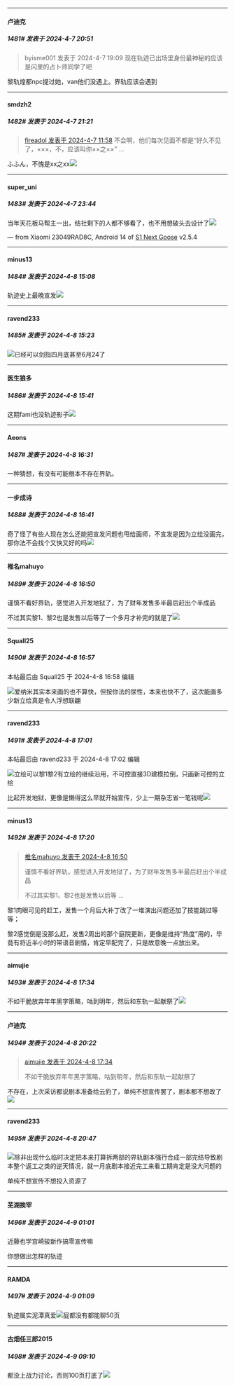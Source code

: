 ﻿
*****

####  卢迪克  
##### 1481#       发表于 2024-4-7 20:51

<blockquote>byisme001 发表于 2024-4-7 19:09
现在轨迹已出场里身份最神秘的应该是闪里的占卜师同学了吧</blockquote>
黎轨煌都npc提过她，van他们没遇上。界轨应该会遇到


*****

####  smdzh2  
##### 1482#       发表于 2024-4-7 21:21

<blockquote><a href="httphttps://bbs.saraba1st.com/2b/forum.php?mod=redirect&amp;goto=findpost&amp;pid=64510049&amp;ptid=2164203" target="_blank">fireadol 发表于 2024-4-7 11:58</a>
不会啊，他们每次见面不都是“好久不见了，×××，不，应该叫你××之××” ...</blockquote>
ふふん，不愧是xx之xx<img src="https://static.saraba1st.com/image/smiley/face2017/067.png" referrerpolicy="no-referrer">


*****

####  super_uni  
##### 1483#       发表于 2024-4-7 23:44

当年天花板马帮主一出，结社剩下的人都不够看了，也不用想破头去设计了<img src="https://static.saraba1st.com/image/smiley/face2017/067.png" referrerpolicy="no-referrer">

— from Xiaomi 23049RAD8C, Android 14 of [S1 Next Goose](https://pan.baidu.com/s/1mi43uRm) v2.5.4


*****

####  minus13  
##### 1484#       发表于 2024-4-8 15:08

轨迹史上最晚宣发<img src="https://static.saraba1st.com/image/smiley/face2017/067.png" referrerpolicy="no-referrer">


*****

####  ravend233  
##### 1485#       发表于 2024-4-8 15:23

<img src="https://static.saraba1st.com/image/smiley/face2017/067.png" referrerpolicy="no-referrer">已经可以剑指四月底甚至6月24了


*****

####  医生狼多  
##### 1486#       发表于 2024-4-8 15:41

这期fami也没轨迹影子<img src="https://static.saraba1st.com/image/smiley/face2017/018.png" referrerpolicy="no-referrer">


*****

####  Aeons  
##### 1487#       发表于 2024-4-8 16:31

一种猜想，有没有可能根本不存在界轨。


*****

####  一步成诗  
##### 1488#       发表于 2024-4-8 16:41

奇了怪了有些人现在怎么还能把宣发问题也甩给画师，不宣发是因为立绘没画完，那你法不会找个又快又好的吗<img src="https://static.saraba1st.com/image/smiley/face2017/037.png" referrerpolicy="no-referrer">


*****

####  椎名mahuyo  
##### 1489#       发表于 2024-4-8 16:50

谨慎不看好界轨，感觉进入开发地狱了，为了财年发售多半最后赶出个半成品

不过其实黎1、黎2也是发售以后等了一个多月才补完的就是了<img src="https://static.saraba1st.com/image/smiley/face2017/067.png" referrerpolicy="no-referrer">


*****

####  Squall25  
##### 1490#       发表于 2024-4-8 16:57

 本帖最后由 Squall25 于 2024-4-8 16:58 编辑 

<img src="https://static.saraba1st.com/image/smiley/face2017/039.png" referrerpolicy="no-referrer">爱纳米其实本来画的也不算快，但按你法的尿性，本来也快不了，这次能画多少新立绘真是令人浮想联翩


*****

####  ravend233  
##### 1491#       发表于 2024-4-8 17:01

 本帖最后由 ravend233 于 2024-4-8 17:02 编辑 

<img src="https://static.saraba1st.com/image/smiley/face2017/067.png" referrerpolicy="no-referrer">立绘可以黎1黎2有立绘的继续沿用，不可控直接3D建模拉倒，只画新可控的立绘

比起开发地狱，更像是懒得这么早就开始宣传，少上一期杂志省一笔钱呢<img src="https://static.saraba1st.com/image/smiley/face2017/067.png" referrerpolicy="no-referrer">


*****

####  minus13  
##### 1492#       发表于 2024-4-8 17:20

<blockquote><a href="httphttps://bbs.saraba1st.com/2b/forum.php?mod=redirect&amp;goto=findpost&amp;pid=64526627&amp;ptid=2164203" target="_blank">椎名mahuyo 发表于 2024-4-8 16:50</a>

谨慎不看好界轨，感觉进入开发地狱了，为了财年发售多半最后赶出个半成品

不过其实黎1、黎2也是发售以后等 ...</blockquote>
黎1肉眼可见的赶工，发售一个月后大补丁改了一堆演出问题还加了技能跳过等等；

黎2感觉倒是没那么赶，发售2周出的那个庭院更新，更像是维持“热度”用的，毕竟有将近半小时的带语音剧情，肯定早配完了，只是故意晚一点放出来。


*****

####  aimujie  
##### 1493#       发表于 2024-4-8 17:34

不如干脆放弃年年黑字策略，咕到明年，然后和东轨一起献祭了<img src="https://static.saraba1st.com/image/smiley/face2017/067.png" referrerpolicy="no-referrer">


*****

####  卢迪克  
##### 1494#       发表于 2024-4-8 20:22

<blockquote><a href="httphttps://bbs.saraba1st.com/2b/forum.php?mod=redirect&amp;goto=findpost&amp;pid=64527226&amp;ptid=2164203" target="_blank">aimujie 发表于 2024-4-8 17:34</a>

不如干脆放弃年年黑字策略，咕到明年，然后和东轨一起献祭了</blockquote>
不存在，上次采访都说剧本准备给云豹了，单纯不想宣传罢了，剧本都不想改了<img src="https://static.saraba1st.com/image/smiley/face2017/067.png" referrerpolicy="no-referrer">


*****

####  ravend233  
##### 1495#       发表于 2024-4-8 20:47

<img src="https://static.saraba1st.com/image/smiley/face2017/067.png" referrerpolicy="no-referrer">除非出现什么临时决定把本来打算拆两部的界轨剧本强行合成一部完结导致剧本整个返工之类的逆天情况，就一月底剧本接近完工来看工期肯定是没大问题的

单纯不想宣传不想投入资源了


*****

####  芜湖挨宰  
##### 1496#       发表于 2024-4-9 01:01

近藤也学宫崎骏新作搞零宣传嘛

你想做出怎样的轨迹


*****

####  RAMDA  
##### 1497#       发表于 2024-4-9 01:09

轨迹属实泥潭真爱<img src="https://static.saraba1st.com/image/smiley/face2017/067.png" referrerpolicy="no-referrer">屁都没有都能聊50页


*****

####  古畑任三郎2015  
##### 1498#       发表于 2024-4-9 09:10

都没上战力讨论，否则100页打底了<img src="https://static.saraba1st.com/image/smiley/face2017/174.png" referrerpolicy="no-referrer">

